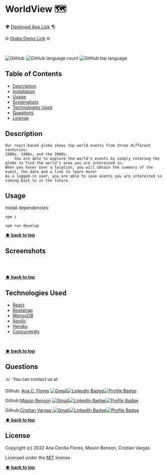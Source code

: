 # WorldView 🗺

🌍 [Deployed App Link](https://my-world-view.herokuapp.com/) 🌎

🌐 [Globe Demo Link](https://wvtestapp.herokuapp.com/) 🌐

<br>

![GitHub](https://img.shields.io/github/license/anacecyflores1/WorldView)
![GitHub language count](https://img.shields.io/github/languages/count/anacecyflores1/WorldView)
![GitHub top language](https://img.shields.io/github/languages/top/anacecyflores1/WorldView)

## Table of Contents

- [Description](#description)
- [Installation](#installation)
- [Usage](#usage)
- [Screenshots](#screenshots)
- [Technologies Used](#technologies-used)
- [Questions](#questions)
- [License](#license)

## Description

```
Our react-based globe shows top world events from three different centuries:
1800s, 1900s, and the 2000s.
    You are able to explore the world’s events by simply rotating the globe to find the world’s area you are interested in.
When you hover over a location, you will obtain the summary of the event, the date and a link to learn more!
As a logged-in user, you are able to save events you are interested in coming back to in the future.
```

## Usage

Install dependencies:

```
npm i
```

```
npm run develop
```

**[⬆ back to top](#table-of-contents)**

## Screenshots

```

```

<br>
<img src="./src/assets/screenshots/india.png" alt="" title=""> 
<br>

**[⬆ back to top](#table-of-contents)**

## Technologies Used

- [React](https://nodejs.org/en/)
- [Bootstrap](https://expressjs.com/)
- [MongoDB](https://webpack.js.org/)
- [Apollo](https://babeljs.io/)
- [Heroku](https://www.npmjs.com/package/nodemon)
- [Concurrently](https://www.npmjs.com/package/concurrently)

<br>

**[⬆ back to top](#table-of-contents)**

## Questions

✉️  You can contact us at

Github: [Ana C. Flores](https://github.com/anacecyflores1)
<a href="mailto: anacecyflores1@gmail.com"><img src="https://img.shields.io/badge/Gmail-D14836?style=for-the-badge&logo=gmail&logoColor=white&color=071A2C" alt="Gmail"/></a><a href="https://www.linkedin.com/in/anacecyflores/"><img src="https://img.shields.io/badge/LinkedIn-blue?style=for-the-badge&logo=linkedin&logoColor=white&color=071A2C" alt="LinkedIn Badge"/></a><a href="https://cecy-professional-portfolio.herokuapp.com/" target="_blank"><img src="https://img.shields.io/badge/Profile-430098?style=for-the-badge&logo=heroku&logoColor=white&color=071A2C" alt="Profile Badge"/></a>

Github:[Mason Benson](https://github.com/mbenson025)
<a href="mailto: mbenson025@gmail.com"><img src="https://img.shields.io/badge/Gmail-D14836?style=for-the-badge&logo=gmail&logoColor=white&color=071A2C" alt="Gmail"/></a><a href="https://www.linkedin.com/in/mason-benson-6591b5102/"><img src="https://img.shields.io/badge/LinkedIn-blue?style=for-the-badge&logo=linkedin&logoColor=white&color=071A2C" alt="LinkedIn Badge"/></a><a href="https://mb-reactportfolio.herokuapp.com/" target="_blank"><img src="https://img.shields.io/badge/Profile-430098?style=for-the-badge&logo=heroku&logoColor=white&color=071A2C" alt="Profile Badge"/></a>

Github:[Cristian Vargas ](https://github.com/vcristian1)
<a href="mailto: cristian.v0223@gmail.com"><img src="https://img.shields.io/badge/Gmail-D14836?style=for-the-badge&logo=gmail&logoColor=white&color=071A2C" alt="Gmail"/></a><a href="https://www.linkedin.com/"><img src="https://img.shields.io/badge/LinkedIn-blue?style=for-the-badge&logo=linkedin&logoColor=white&color=071A2C" alt="LinkedIn Badge"/></a><a href="https://vcristian1.github.io/vcristian_portfolio_demo/" target="_blank"><img src="https://img.shields.io/badge/Profile-430098?style=for-the-badge&logo=heroku&logoColor=white&color=071A2C" alt="Profile Badge"/></a>

**[⬆ back to top](#table-of-contents)**

## License

Copyright (c) 2022 Ana Cecilia Flores, Mason Benson, Cristian Vargas

Licensed under the [MIT](LICENSE) license.

**[⬆ back to top](#table-of-contents)**
